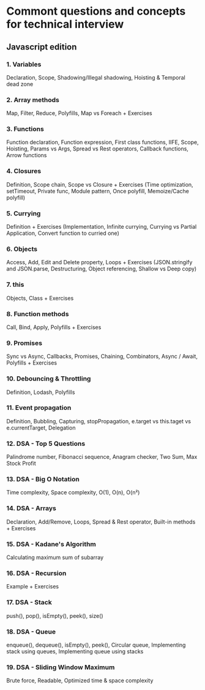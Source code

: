# Commont questions and concepts for technical interview
## Javascript edition

### 1. Variables
Declaration, Scope, Shadowing/Illegal shadowing, Hoisting & Temporal dead zone

### 2. Array methods
Map, Filter, Reduce, Polyfills, Map vs Foreach + Exercises

### 3. Functions
Function declaration, Function expression, First class functions, IIFE, Scope, Hoisting, Params vs Args, Spread vs Rest operators, Callback functions, Arrow functions

### 4. Closures
Definition, Scope chain, Scope vs Closure + Exercises (Time optimization, setTimeout, Private func, Module pattern, Once polyfill, Memoize/Cache polyfill)

### 5. Currying
Definition + Exercises (Implementation, Infinite currying, Currying vs Partial Application, Convert function to curried one)

### 6. Objects
Access, Add, Edit and Delete property, Loops + Exercises (JSON.stringify and JSON.parse, Destructuring, Object referencing, Shallow vs Deep copy)

### 7. this
Objects, Class + Exercises

### 8. Function methods
Call, Bind, Apply, Polyfills + Exercises

### 9. Promises
Sync vs Async, Callbacks, Promises, Chaining, Combinators, Async / Await, Polyfills + Exercises

### 10. Debouncing & Throttling
Definition, Lodash, Polyfills

### 11. Event propagation
Definition, Bubbling, Capturing, stopPropagation, e.target vs this.taget vs e.currentTarget, Delegation

### 12. DSA - Top 5 Questions
Palindrome number, Fibonacci sequence, Anagram checker, Two Sum, Max Stock Profit

### 13. DSA - Big O Notation
Time complexity, Space complexity, O(1), O(n), O(n²)

### 14. DSA - Arrays
Declaration, Add/Remove, Loops, Spread & Rest operator, Built-in methods + Exercises

### 15. DSA - Kadane's Algorithm
Calculating maximum sum of subarray

### 16. DSA - Recursion
Example + Exercises

### 17. DSA - Stack
push(), pop(), isEmpty(), peek(), size()

### 18. DSA - Queue
enqueue(), dequeue(), isEmpty(), peek(), Circular queue, Implementing stack using queues, Implementing queue using stacks

### 19. DSA - Sliding Window Maximum
Brute force, Readable, Optimized time & space complexity